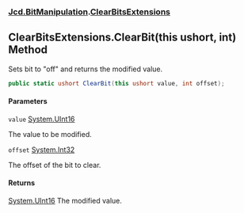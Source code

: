 ### [Jcd.BitManipulation](Jcd.BitManipulation.md 'Jcd.BitManipulation').[ClearBitsExtensions](Jcd.BitManipulation.ClearBitsExtensions.md 'Jcd.BitManipulation.ClearBitsExtensions')

## ClearBitsExtensions.ClearBit(this ushort, int) Method

Sets bit to "off" and returns the modified value.

```csharp
public static ushort ClearBit(this ushort value, int offset);
```
#### Parameters

<a name='Jcd.BitManipulation.ClearBitsExtensions.ClearBit(thisushort,int).value'></a>

`value` [System.UInt16](https://docs.microsoft.com/en-us/dotnet/api/System.UInt16 'System.UInt16')

The value to be modified.

<a name='Jcd.BitManipulation.ClearBitsExtensions.ClearBit(thisushort,int).offset'></a>

`offset` [System.Int32](https://docs.microsoft.com/en-us/dotnet/api/System.Int32 'System.Int32')

The offset of the bit to clear.

#### Returns

[System.UInt16](https://docs.microsoft.com/en-us/dotnet/api/System.UInt16 'System.UInt16')
The modified value.